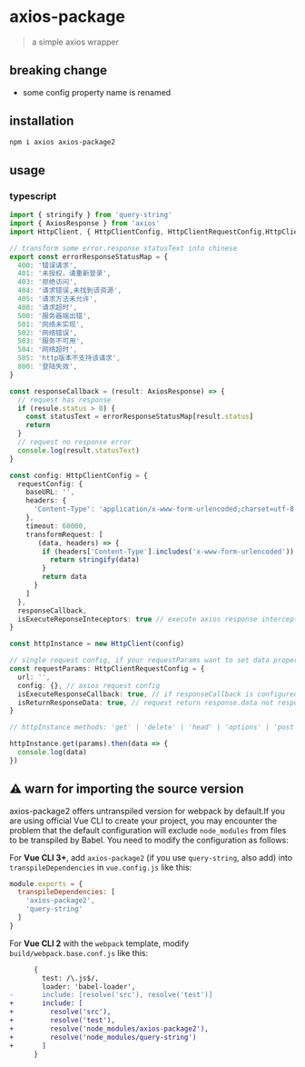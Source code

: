 # axios-package

> a simple axios wrapper

## breaking change

- some config property name is renamed

## installation

```bash
npm i axios axios-package2
```

## usage

### typescript

```ts
import { stringify } from 'query-string'
import { AxiosResponse } from 'axios'
import HttpClient, { HttpClientConfig, HttpClientRequestConfig,HttpClientRequestConfigHasData } from 'axios-package2'

// transform some error.response statusText into chinese
export const errorResponseStatusMap = {
  400: '错误请求',
  401: '未授权，请重新登录',
  403: '拒绝访问',
  404: '请求错误,未找到该资源',
  405: '请求方法未允许',
  408: '请求超时',
  500: '服务器端出错',
  501: '网络未实现',
  502: '网络错误',
  503: '服务不可用',
  504: '网络超时',
  505: 'http版本不支持该请求',
  800: '登陆失效',
}

const responseCallback = (result: AxiosResponse) => {
  // request has response
  if (resule.status > 0) {
    const statusText = errorResponseStatusMap[result.status]
    return
  }
  // request no response error
  console.log(result.statusText)
}

const config: HttpClientConfig = {
  requestConfig: {
    baseURL: '',
    headers: {
      'Content-Type': 'application/x-www-form-urlencoded;charset=utf-8',
    },
    timeout: 60000,
    transformRequest: [
       (data, headers) => {
        if (headers['Content-Type'].includes('x-www-form-urlencoded')) {
          return stringify(data)
        }
        return data
      }
    ]
  },
  responseCallback,
  isExecuteReponseInteceptors: true // execute axios response interceptor, default is true
}

const httpInstance = new HttpClient(config)

// single request config, if your requestParams want to set data property, you should use HttpClientRequestConfigHasData type.
const requestParams: HttpClientRequestConfig = {
  url: '',
  config: {}, // axios request config
  isExecuteResponseCallback: true, // if responseCallback is configured and execute is true, responseCallback function will called
  isReturnResponseData: true, // request return response.data not response, default is true;sometimes if you set config.responceType as blob, you should set false
}

// httpInstance methods: 'get' | 'delete' | 'head' | 'options' | 'post' | 'put' | 'patch'

httpInstance.get(params).then(data => {
  console.log(data)
})

```

## ⚠ warn for importing the source version

axios-package2 offers untranspiled version for webpack by default.If you are using official Vue CLI to create your project, you may encounter the problem that the default configuration will exclude `node_modules` from files to be transpiled by Babel. You need to modify the configuration as follows:

For **Vue CLI 3+**, add `axios-package2` (if you use `query-string`, also add) into `transpileDependencies` in `vue.config.js` like this:

```js
module.exports = {
  transpileDependencies: [
    'axios-package2',
    'query-string'
  ]
}
```

For **Vue CLI 2** with the `webpack` template, modify `build/webpack.base.conf.js` like this:

```diff
      {
        test: /\.js$/,
        loader: 'babel-loader',
-       include: [resolve('src'), resolve('test')]
+       include: [
+         resolve('src'),
+         resolve('test'),
+         resolve('node_modules/axios-package2'),
+         resolve('node_modules/query-string')
+       ]
      }
```
